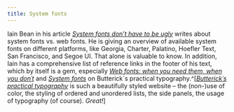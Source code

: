 ```yaml
---
title: System fonts
---
```

Iain Bean in his article *[System fonts don’t have to be ugly](https://iainbean.com/posts/2021/system-fonts-dont-have-to-be-ugly/)* writes about system fonts vs. web fonts. He is giving an overview of available system fonts on different platforms, like Georgia, Charter, Palatino, Hoefler Text, San Francisco, and Segoe UI. That alone is valuable to know. In addition, Iain has a comprehensive list of reference links in the footer of his text, which by itself is a gem, especially *[Web fonts: when you need them, when you don´t](https://medium.com/hackernoon/web-fonts-when-you-need-them-when-you-dont-a3b4b39fe0ae)* and *[System fonts](https://practicaltypography.com/system-fonts.html)* on Butterick´s practical typography.^[*[Butterick´s practical typography](https://practicaltypography.com)* is such a beautifully styled website – the (non-)use of color, the styling of ordered and unordered lists, the side panels, the usage of typography (of course). *Great!*]